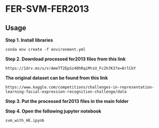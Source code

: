 # FER-SVM-FER2013
## Usage
**Step 1. Install libraries**
```
conda env create -f environment.yml
```
**Step 2. Download processed fer2013 files from this link**
```
https://1drv.ms/u/s!AmeTT2EpSz40hRqiMtsU_Fc2h7K3?e=6rlCkY
```
**The original dataset can be found from this link**
```
https://www.kaggle.com/competitions/challenges-in-representation-learning-facial-expression-recognition-challenge/data
```
**Step 3. Put the processed fer2013 files in the main folder**

**Step 4. Open the following jupyter notebook**
```
svm_with_HE.ipynb
```
